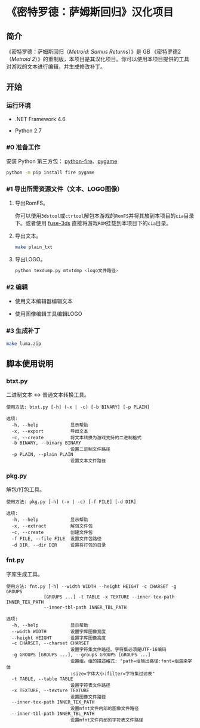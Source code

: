 # 《密特罗德：萨姆斯回归》汉化项目

## 简介

《密特罗德：萨姆斯回归（*Metroid: Samus Returns*）》是 GB  《密特罗德2（*Metroid 2*）》的重制版，本项目是其汉化项目。你可以使用本项目提供的工具对游戏的文本进行编辑，并生成修改补丁。

## 开始

### 运行环境

* .NET Framework 4.6

* Python 2.7

### #0 准备工作

安装 Python 第三方包： [python-fire](https://github.com/google/python-fire)、[pygame](https://github.com/pygame/pygame)

   ```bash
   python -m pip install fire pygame
   ```

### #1 导出所需资源文件（文本、LOGO图像）

1. 导出RomFS。

   你可以使用`3dstool`或`ctrtool`解包本游戏的`RomFS`并将其放到本项目的`cia`目录下。或者使用 [fuse-3ds](https://github.com/ihaveamac/fuse-3ds) 直接将游戏`ROM`挂载到本项目下的`cia`目录。

2. 导出文本。

   ```bash
   make plain_txt
   ```

3. 导出LOGO。

   ```bash
   python texdump.py mtxtdmp <logo文件路径>
   ```


### #2 编辑

* 使用文本编辑器编辑文本

* 使用图像编辑工具编辑LOGO

### #3 生成补丁

```bash
make luma.zip
```

## 脚本使用说明

### btxt.py

二进制文本 <-> 普通文本转换工具。

```
使用方法: btxt.py [-h] (-x | -c) [-b BINARY] [-p PLAIN]

选项:
  -h, --help            显示帮助
  -x, --export          导出文本
  -c, --create          将文本转换为游戏支持的二进制格式
  -b BINARY, --binary BINARY
                        设置二进制文件路径
  -p PLAIN, --plain PLAIN
                        设置文本文件路径
```

### pkg.py

解包/打包工具。

```
使用方法: pkg.py [-h] (-x | -c) [-f FILE] [-d DIR]

选项:
  -h, --help            显示帮助
  -x, --extract         解包文件包
  -c, --create          创建文件包
  -f FILE, --file FILE  设置文件包路径
  -d DIR, --dir DIR     设置将打包的目录
```

### fnt.py

字库生成工具。

```
使用方法: fnt.py [-h] --width WIDTH --height HEIGHT -c CHARSET -g GROUPS
              [GROUPS ...] -t TABLE -x TEXTURE --inner-tex-path INNER_TEX_PATH
              --inner-tbl-path INNER_TBL_PATH

选项:
  -h, --help            显示帮助
  --width WIDTH         设置字库图像宽度
  --height HEIGHT       设置字库图像高度
  -c CHARSET, --charset CHARSET
                        设置字符集文件路径。字符集必须是UTF-16编码
  -g GROUPS [GROUPS ...], --groups GROUPS [GROUPS ...]
                        设置组。组的描述格式: "path=组输出路径:font=组渲染字体
                        :size=字体大小:filter=字符集过滤表"
  -t TABLE, --table TABLE
                        设置字符表文件路径
  -x TEXTURE, --texture TEXTURE
                        设置图像文件路径
  --inner-tex-path INNER_TEX_PATH
                        设置mfnt文件内部的图像文件路径
  --inner-tbl-path INNER_TBL_PATH
                        设置mfnt文件内部的字符表文件路径
```
